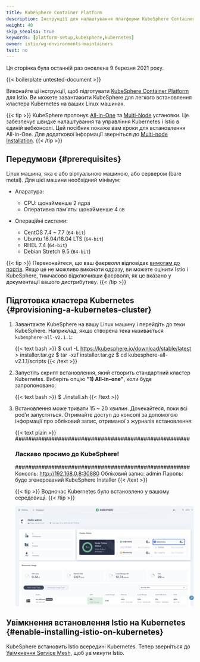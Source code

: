 ```yaml
---
title: KubeSphere Container Platform
description: Інструкції для налаштування платформи KubeSphere Container для Istio.
weight: 40
skip_seealso: true
keywords: [platform-setup,kubesphere,kubernetes]
owner: istio/wg-environments-maintainers
test: no
---
```

<!-- markdownlint-disable-file MD007 MD026 -->

Ця сторінка була останній раз оновлена 9 березня 2021 року.

{{< boilerplate untested-document >}}

Виконайте ці інструкції, щоб підготувати [KubeSphere Container Platform](https://github.com/kubesphere/kubesphere) для Istio. Ви можете завантажити KubeSphere для легкого встановлення кластера Kubernetes на ваших Linux машинах.

{{< tip >}}
KubeSphere пропонує [All-in-One](https://kubesphere.io/docs/installation/all-in-one/) та [Multi-Node](https://kubesphere.io/docs/installation/multi-node/) установки. Це забезпечує швидке налаштування та управління Kubernetes і Istio в єдиній вебконсолі. Цей посібник покаже вам кроки для встановлення All-in-One. Для додаткової інформації зверніться до [Multi-node Installation](https://kubesphere.io/docs/installation/multi-node/).
{{< /tip >}}

## Передумови {#prerequisites}

Linux машина, яка є або віртуальною машиною, або сервером (bare metal). Для цієї машини необхідний мінімум:

- Апаратура:

  - CPU: щонайменше 2 ядра
  - Оперативна пам'ять: щонайменше 4 `GB`

- Операційні системи:

  - CentOS 7.4 ~ 7.7 (`64-bit`)
  - Ubuntu 16.04/18.04 LTS (`64-bit`)
  - RHEL 7.4 (`64-bit`)
  - Debian Stretch 9.5 (`64-bit`)

{{< tip >}}
Переконайтеся, що ваш фаєрволл відповідає [вимогам до портів](https://kubesphere.io/docs/installation/port-firewall/). Якщо це не можливо виконати одразу, ви можете оцінити Istio і KubeSphere, тимчасово відключивши фаєрволл, як це вказано у документації  вашого дистрибутиву.
{{< /tip >}}

## Підготовка кластера Kubernetes {#provisioning-a-kubernetes-cluster}

1. Завантажте KubeSphere на вашу Linux машину і перейдіть до теки KubeSphere. Наприклад, якщо створена тека називається `kubesphere-all-v2.1.1`:

    {{< text bash >}}
    $ curl -L https://kubesphere.io/download/stable/latest > installer.tar.gz
    $ tar -xzf installer.tar.gz
    $ cd kubesphere-all-v2.1.1/scripts
    {{< /text >}}

1. Запустіть скрипт встановлення, який створить стандартний кластер Kubernetes. Виберіть опцію **"1) All-in-one"**, коли буде запропоновано:

    {{< text bash >}}
    $ ./install.sh
    {{< /text >}}

1. Встановлення може тривати 15 ~ 20 хвилин. Дочекайтеся, поки всі podʼи запустяться. Отримайте доступ до консолі за допомогою інформації про обліковий запис, отриманої з журналів встановлення:

    {{< text plain >}}
    #####################################################
    ###              Ласкаво просимо до KubeSphere!   ###
    #####################################################
    Консоль: http://192.168.0.8:30880
    Обліковий запис: admin
    Пароль: буде згенерований KubeSphere Installer
    {{< /text >}}

    {{< tip >}}
    Водночас Kubernetes було встановлено у вашому середовищі.
    {{< /tip >}}

    ![Консоль KubeSphere](images/kubesphere-console.png)

## Увімкнення встановлення Istio на Kubernetes {#enable-installing-istio-on-kubernetes}

KubeSphere встановить Istio всередині Kubernetes. Тепер зверніться до [Увімкнення Service Mesh](https://kubesphere.io/docs/pluggable-components/service-mesh/), щоб увімкнути Istio.

